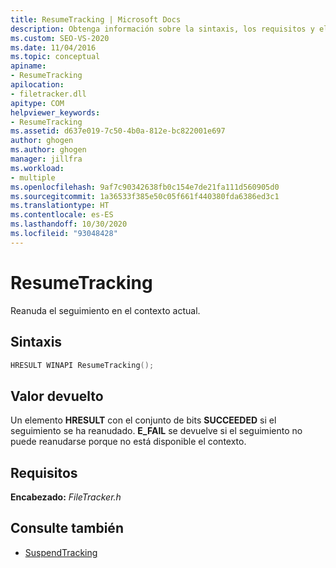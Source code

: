 ```yaml
---
title: ResumeTracking | Microsoft Docs
description: Obtenga información sobre la sintaxis, los requisitos y el valor devuelto para MSBuild ResumeTracking, que reanuda el seguimiento en el contexto actual.
ms.custom: SEO-VS-2020
ms.date: 11/04/2016
ms.topic: conceptual
apiname:
- ResumeTracking
apilocation:
- filetracker.dll
apitype: COM
helpviewer_keywords:
- ResumeTracking
ms.assetid: d637e019-7c50-4b0a-812e-bc822001e697
author: ghogen
ms.author: ghogen
manager: jillfra
ms.workload:
- multiple
ms.openlocfilehash: 9af7c90342638fb0c154e7de21fa111d560905d0
ms.sourcegitcommit: 1a36533f385e50c05f661f440380fda6386ed3c1
ms.translationtype: HT
ms.contentlocale: es-ES
ms.lasthandoff: 10/30/2020
ms.locfileid: "93048428"
---
```

# <a name="resumetracking"></a>ResumeTracking

Reanuda el seguimiento en el contexto actual.

## <a name="syntax"></a>Sintaxis

```cpp
HRESULT WINAPI ResumeTracking();
```

## <a name="return-value"></a>Valor devuelto

 Un elemento **HRESULT** con el conjunto de bits **SUCCEEDED** si el seguimiento se ha reanudado. **E_FAIL** se devuelve si el seguimiento no puede reanudarse porque no está disponible el contexto.

## <a name="requirements"></a>Requisitos

 **Encabezado:** *FileTracker.h*

## <a name="see-also"></a>Consulte también

- [SuspendTracking](../msbuild/suspendtracking.md)